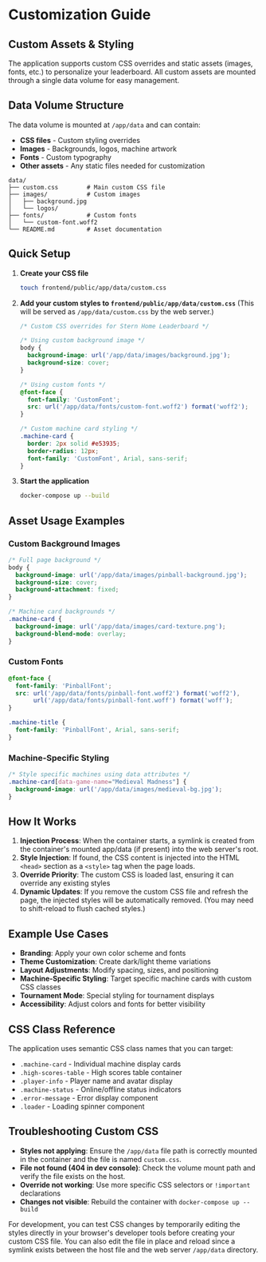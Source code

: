 # Customization Guide

## Custom Assets & Styling

The application supports custom CSS overrides and static assets (images, fonts, etc.) to personalize your leaderboard. All custom assets are mounted through a single data volume for easy management.

## Data Volume Structure

The data volume is mounted at `/app/data` and can contain:
- **CSS files** - Custom styling overrides
- **Images** - Backgrounds, logos, machine artwork
- **Fonts** - Custom typography
- **Other assets** - Any static files needed for customization

```
data/
├── custom.css        # Main custom CSS file
├── images/           # Custom images
│   ├── background.jpg
│   └── logos/
├── fonts/            # Custom fonts
│   └── custom-font.woff2
└── README.md         # Asset documentation
```

## Quick Setup

1. **Create your CSS file**
   ```bash
   touch frontend/public/app/data/custom.css
   ```

2. **Add your custom styles to `frontend/public/app/data/custom.css`**
   (This will be served as `/app/data/custom.css` by the web server.)
   ```css
   /* Custom CSS overrides for Stern Home Leaderboard */

   /* Using custom background image */
   body {
     background-image: url('/app/data/images/background.jpg');
     background-size: cover;
   }

   /* Using custom fonts */
   @font-face {
     font-family: 'CustomFont';
     src: url('/app/data/fonts/custom-font.woff2') format('woff2');
   }

   /* Custom machine card styling */
   .machine-card {
     border: 2px solid #e53935;
     border-radius: 12px;
     font-family: 'CustomFont', Arial, sans-serif;
   }
   ```

3. **Start the application**
   ```bash
   docker-compose up --build
   ```

## Asset Usage Examples

### Custom Background Images
```css
/* Full page background */
body {
  background-image: url('/app/data/images/pinball-background.jpg');
  background-size: cover;
  background-attachment: fixed;
}

/* Machine card backgrounds */
.machine-card {
  background-image: url('/app/data/images/card-texture.png');
  background-blend-mode: overlay;
}
```

### Custom Fonts
```css
@font-face {
  font-family: 'PinballFont';
  src: url('/app/data/fonts/pinball-font.woff2') format('woff2'),
       url('/app/data/fonts/pinball-font.woff') format('woff');
}

.machine-title {
  font-family: 'PinballFont', Arial, sans-serif;
}
```

### Machine-Specific Styling
```css
/* Style specific machines using data attributes */
.machine-card[data-game-name="Medieval Madness"] {
  background-image: url('/app/data/images/medieval-bg.jpg');
}
```

## How It Works

1. **Injection Process**: When the container starts, a symlink is created from the 
container's mounted app/data (if present) into the web server's root.
2. **Style Injection**: If found, the CSS content is injected into the HTML `<head>` section as a `<style>` tag when the page loads. 
3. **Override Priority**: The custom CSS is loaded last, ensuring it can override any existing styles
4. **Dynamic Updates**: If you remove the custom CSS file and refresh the page, the injected styles will be automatically removed. (You may need to shift-reload to flush cached styles.)

## Example Use Cases

- **Branding**: Apply your own color scheme and fonts
- **Theme Customization**: Create dark/light theme variations
- **Layout Adjustments**: Modify spacing, sizes, and positioning
- **Machine-Specific Styling**: Target specific machine cards with custom CSS classes
- **Tournament Mode**: Special styling for tournament displays
- **Accessibility**: Adjust colors and fonts for better visibility

## CSS Class Reference

The application uses semantic CSS class names that you can target:

- `.machine-card` - Individual machine display cards
- `.high-scores-table` - High scores table container
- `.player-info` - Player name and avatar display
- `.machine-status` - Online/offline status indicators
- `.error-message` - Error display component
- `.loader` - Loading spinner component

## Troubleshooting Custom CSS

- **Styles not applying**: Ensure the `/app/data` file path is correctly mounted in the container and the file is named `custom.css`.
- **File not found (404 in dev console)**: Check the volume mount path and verify the file exists on the host.
- **Override not working**: Use more specific CSS selectors or `!important` declarations
- **Changes not visible**: Rebuild the container with `docker-compose up --build`

For development, you can test CSS changes by temporarily editing the styles directly in your browser's developer tools before creating your custom CSS file. You can also edit the file in place and reload since a symlink exists between the host file and the web 
server `/app/data` directory.